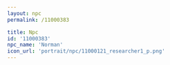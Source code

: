```yaml
---
layout: npc
permalink: /11000383

title: Npc
id: '11000383'
npc_name: 'Norman'
icon_url: 'portrait/npc/11000121_researcher1_p.png'
---
```

